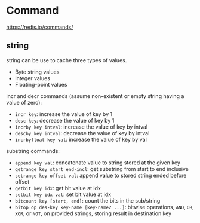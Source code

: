 # Command

https://redis.io/commands/

## string
string can be use to cache three types of values.
- Byte string values
- Integer values
- Floating-point values

incr and decr commands (assume non-existent or empty string having a value of zero):
- `incr key`: increase the value of key by 1
- `desc key`: decrease the value of key by 1
- `incrby key intval`: increase the value of key by intval
- `descby key intval`: decrease the value of key by intval
- `incrbyfloat key val`: increase the value of key by val

substring commands:
- `append key val`: concatenate value to string stored at the given key
- `getrange key start end-incl`: get substring from start to end inclusive
- `setrange key offset val`: append value to stored string ended before offset
- `getbit key idx`: get bit value at idx
- `setbit key idx val`: set bit value at idx
- `bitcount key [start, end]`: count the bits in the sub/string
- `bitop op des-key key-name [key-name2 ...]`: bitwise operations, `AND`, `OR`, `XOR`, or `NOT`, on provided strings, storing result in destination key
